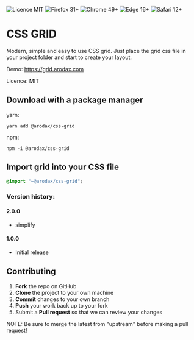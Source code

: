 ![Licence MIT](https://img.shields.io/badge/License-MIT-yellow.svg?style=flat-square)
![Firefox 31+](https://img.shields.io/badge/Firefox-31+-informational.svg?logo=mozilla%20firefox&logoColor=white&style=flat-square)
![Chrome 49+](https://img.shields.io/badge/Chrome-49+-informational.svg?logo=google%20chrome&logoColor=white&style=flat-square)
![Edge 16+](https://img.shields.io/badge/Edge-16+-informational.svg?logo=microsoft%20edge&logoColor=white&style=flat-square)
![Safari 12+](https://img.shields.io/badge/Safari-12+-informational.svg?logo=safari&logoColor=white&style=flat-square)

CSS GRID
========


Modern, simple and easy to use CSS grid. Just place the grid css file in your project folder and start to create your layout.

Demo: https://grid.arodax.com

Licence: MIT



Download with a package manager
-------------------------------

yarn: 
```console
yarn add @arodax/css-grid
```

npm:
```console
npm -i @arodax/css-grid
```

Import grid into your CSS file
------------------------------

```css
@import "~@arodax/css-grid";
```

### Version history:

#### 2.0.0
* simplify
#### 1.0.0
* Initial release

Contributing
------------
 1. **Fork** the repo on GitHub
 2. **Clone** the project to your own machine
 3. **Commit** changes to your own branch
 4. **Push** your work back up to your fork
 5. Submit a **Pull request** so that we can review your changes

NOTE: Be sure to merge the latest from "upstream" before making a pull request!